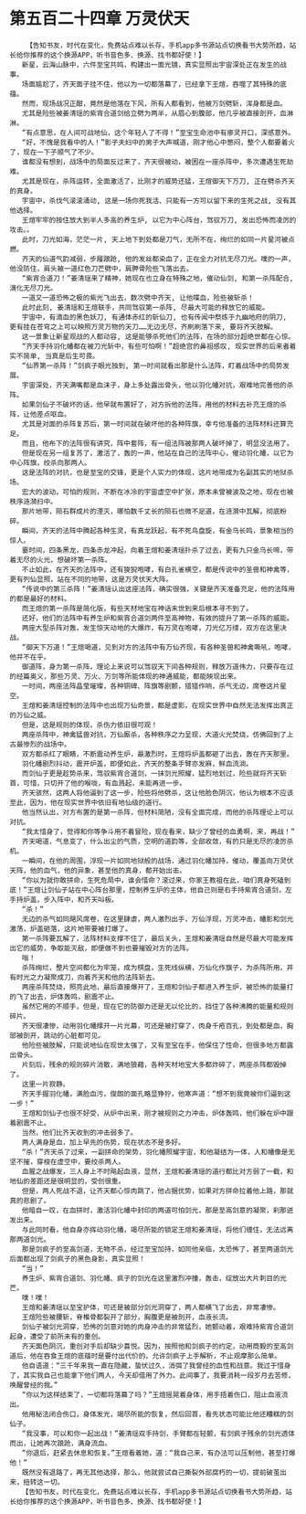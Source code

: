 # 第五百二十四章 万灵伏天
        【告知书友，时代在变化，免费站点难以长存，手机app多书源站点切换看书大势所趋，站长给你推荐的这个换源APP，听书音色多、换源、找书都好使！】
       新星，云海山脉中，六件至宝共鸣，构建出一面光镜，真实显照出宇宙深处正在发生的战事。
       场面尴尬了，齐天面子挂不住，他以为一切都落幕了，已经拿下王煊，吞噬了其特殊的底蕴。
       然而，现场战况正酣，竟然是他落在下风，所有人都看到，他被万剑劈斩，浑身都是血。
       尤其是险些被姜清瑶的紫宵合道剑给立劈为两半，从眉心到腹部，他几乎被直接剖开，血淋淋。
       “有点意思，在人间可战地仙，这个年轻人了不得！”至宝生命池中有瘆灵开口，深感意外。
       “好，不愧是我看中的人！”影子夫妇中的男子大声喊道，刚才他心中憋闷，整个人都要着火了，现在一下子顺气了不少。
       谁都没有想到，战场中的局面反过来了，齐天很被动，被困在一座杀阵中，多次遭遇生死劫难。
       尤其是现在，杀阵运转，全面激活了，比刚才的威势还猛，王煊御天下万刀, 正在劈杀齐天的真身。
       宇宙中，杀伐气滚滚涌动, 这是一场你死我活、只能有一方可以留下来的生死之战, 没有其他选择。
       王煊牢牢的按住放大到半人多高的养生炉, 以它为中心阵台，驾驭万刀, 发出恐怖而凌厉的攻击。。
       此时，刀光如海，茫茫一片, 天上地下到处都是刀气，无所不在，绚烂的如同一片星河被点燃。
       齐天的仙道气韵减弱，步履踉跄, 他的发丝都染血了，正在全力对抗无尽刀光。噗的一声，他没防住，肩头被一道红色刀芒劈中，肩胛骨险些飞落出去。
       “紫宵合道刀！”姜清瑶来了精神，她现在也立身在特殊之地，催动仙剑, 和第一杀阵配合, 演化无尽刀光。
       一道又一道恐怖之极的紫光飞出去，数次劈中齐天, 让他喋血，险些被斩杀！
       此时此刻, 姜清瑶和王煊联手，共同驾驭第一杀阵, 尽最大可能的释放它的威能。
       宇宙中，有滴血的黑色妖刀, 有通体赤红的斩仙刀, 也有传闻中祭炼于九幽地府的阴刀, 更有挂在苍穹之上可以映照万灵万物的天刀……无边无尽，齐刷刷落下来, 要将齐天肢解。
       这一景象让新星观战的人都动容, 这是能够杀死他们的法阵，在场的部分超绝世都在心惊。
       “齐天手持羽化幡都在被刀光斩中，有些可怕啊！”超绝宫的鼻祖感叹, 现实世界的后来者着实不简单, 当真是后生可畏。
       “仙界第一杀阵！”剑疯子眼光独到, 第一时间就看出那是什么法阵，盯着战场中的局势发展。
       宇宙深处，齐天满嘴都是血沫子，身上多处露出骨头，他以羽化幡对抗，艰难地完善他的杀阵。
       如果剑仙子不破坏的话，他早就布置好了，对方拆他的法阵，用他的材料去补充王煊的杀阵，让他差点呕血。
       尤其是对面的杀阵复苏后，第一时间就在破坏他的各种阵旗，幸亏他准备的法阵材料还算充足。
       而且，他布下的法阵很有讲究，阵中套阵，有一组法阵被那两人破坏掉了，明显没法用了。
       但是现在另一组复苏了，激活了，轰的一声，他站在自己的法阵中心，催动羽化幡，以它为中心阵旗，绞杀向那两人。
       这是法阵的对抗，也是至宝的交锋，更是个人实力的体现，这片地带成为名副其实的地狱杀场。
       宏大的波动，可怕的规则，不断在冰冷的宇宙虚空中扩张，原本未曾被波及之地，现在也被秩序涟漪扫中。
       那片地带，陨石群成片的湮灭，哪怕数千丈长的陨石也微不足道，在涟漪中瓦解，彻底粉碎。
       瞬间，齐天的法阵中腾起各种生灵，有真龙跃起，有不死鸟盘旋，有金乌长鸣，景象相当的惊人。
       霎时间，四条黑龙，四条赤龙冲起，向着王煊和姜清瑶扑杀了过去，更有九只金乌长啼，带着无尽的火光，想破坏第一杀阵。
       不止如此，在齐天的法阵中，还有狻猊咆哮，有白孔雀横空，都是传说中的圣兽和神禽等，更有列仙显照，站在不同的地带，这是万灵伏天大阵。
       “传说中的第三杀阵！”姜清瑶认出这座法阵，确实很强，关键是齐天准备充足，他的法阵用的都是最好的材料。
       而王煊的第一杀阵是简化版，有些天材地宝在神话末世到来后根本寻不到了。
       还好，他们的法阵中有养生炉和紫宵合道剑两件至高神物，有效的提升了第一杀阵的威能。
       两座大型杀阵对轰，发生惊天动地的大爆炸，有万灵在咆哮，刀光亿万缕，双方在这里决战。
       “御天下万道！”王煊喝道，见到对方的法阵中有万仙齐现，有各种圣兽和神禽嘶吼，咆哮，他并不在乎。
       御道阵，身为第一杀阵，理论上来说可以驾驭天下间各种规则，释放万道伟力，只要存在过的经篇奥义，那些万灵、万火、万剑等所能体现的神通威能，都能映现出来。
       一时间，两座法阵晶莹璀璨，各种铜碑、阵旗等剧颤，猎猎作响，杀气无边，席卷这片星空。
       王煊和姜清瑶控制的法阵中也出现万仙奇景，都是虚影，在现实世界中自然无法发挥出真正的万仙之威。
       但是，这是规则的体现，杀伤力依旧很可观！
       两座杀阵中，神禽猛兽对抗，万仙厮杀，各种秩序之力呈现，大道火光焚烧，仿佛回到了上古最惨烈的战场中。
       双方都杀红了眼睛，不断震动养生炉，最激烈时，王煊将炉盖都砸了出去，轰在齐天那里。
       羽化幡剧烈抖动，震开炉盖，即便如此，齐天的整条手臂亦发麻，鲜血流淌。
       而剑仙子更是趁势杀来，驾驭紫宵合道剑，一抹剑光照耀，猛烈地划过，险些就将齐天斩首，可惜，只切开了他的喉咙，有血溅起，未能再进一步。
       齐天骇然，这两人将他逼到了这一步，险些将他劈杀，这让他脸色阴沉，他认为根本不应该至此，因为，他在现实世界中依旧有地仙级的道行。
       他当然认出，对方布置的是第一杀阵，但材料简陋，没有全面完成，而他的杀阵理论上可以对抗。
       “我太惜身了，觉得和你等争斗用不着冒险，现在看来，缺少了曾经的血勇啊，来，再战！”
       齐天喝道，气息变了，什么出尘的气质，空明的道韵等，全部收敛，有的只是无尽的凌厉杀机。
       一瞬间，在他的周围，浮现一片如同地狱般的战场，通过羽化幡加持，催动，覆盖向万灵伏天阵，他的血气，他的异象，甚至他的真身，都开始出击。
       “你以为就你敢拼命，生死危局中，谁会惜命？滚过来，你家王教祖在此，咱们真身死磕到底！”王煊让剑仙子站在中心阵台那里，控制养生炉的主体，他自己则是右手持紫宵合道剑，左手持炉盖，步入阵中，和齐天叫板。
       “杀！”
       无边的杀气如同飓风席卷，在这里肆虐，两人激烈出手，万仙浮现，万灵冲击，幡影和剑光激荡，炉盖砸落，这片地带要被打爆了。
       第一杀阵要瓦解了，法阵材料支撑不住了，最后关头，王煊和姜清瑶自然是尽最大可能发挥出它的威势，争取能灭敌，即便做不到也要摧毁对方的法阵。
       嗡！
       杀阵绚烂，整片空间都化为牢笼，成为棋盘，生死线纵横，万仙化作旗子，为杀阵所用，并有时光之力凝聚成刀，向着齐天和他的法阵斩去。
       两座杀阵焚烧，照亮此地，最后直接爆开了，王煊和剑仙子都进入养生炉，被恐怖的能量打的飞了出去，炉体轰鸣，剧震不止。
       虽然它用的不顺手，但是，现在它的防御力还是无以伦比的，挡住了各种沸腾的能量和规则碎片。
       齐天很凄惨，动用羽化幡撑开一片光幕，可还是被打穿了，肉身千疮百孔，到处都是血，胸部被剖开，跳动的心脏都可见。
       他险些被肢解，只能说地仙在现世太强了，又有至宝在手，他保住了性命，但很多地方都露出骨头。
       片刻后，残余的规则碎片消散，满地狼藉，各种天材地宝大多都炸碎了，两座杀阵都毁掉了。
       这里一片寂静。
       齐天手握羽化幡，满脸血污，俊朗的面孔略显狰狞，他寒声道：“想不到我竟被你们逼到这一步！”
       王煊和剑仙子也很不好受，从炉中出来，刚才被规则之力冲击，炉体轰鸣，他们躲在炉中跟着剧震不止。
       当然，他们比齐天收到的冲击弱多了。
       两人满身是血，加上早先的伤势，现在状态不是多好。
       “杀！”齐天杀了过来，一副拼命的架势，羽化幡照耀宇宙，和他凝结为一体，人和幡像是无坚不摧，穿梭在虚空中，要绞杀两人。
       血腥之战爆发，三人身上不时飚起血液，显然，王煊和姜清瑶的道行都比对方弱了一截，和地仙的差距还是很明显的，受创很重。
       但是，两人死战不退，让齐天都心惊肉跳了，他占据优势，如果对方拼命拉着他上路，那就真的悲剧了。
       他暗自一叹，在血拼时，激活羽化幡中封印的两道可怕剑光，那是至高剑意的凝聚，刹那迸发出来。
       与此同时看，他自身亦挥动羽化幡，竭尽所能的锁定王煊和姜清瑶，将他们缠住，无法远离那两道剑光。
       那是剑疯子的至高剑道，无物不杀，经过至宝加持，如同他亲临，太恐怖了，甚至两道剑光后面都出现了剑疯子的黑色身影，真实显照！
       “当！”
       养生炉、紫宵合道剑、羽化幡、疯子的剑光在这里激烈冲撞，轰击，绽放出大片刺目的光芒。
       噗！噗！
       王煊和姜清瑶以至宝护体，可还是被部分剑光洞穿了，两人都横飞了出去，非常凄惨。
       王煊险些被腰斩，脊椎骨都裂开了部分，胸腹更是被剖开，血液长流。
       剑仙子被剑光洞穿，恐怖的剑意对她的肉身冲击的非常猛烈，她颤动着，艰难持紫宵合道剑起身，遭受了前所未有的重创。
       齐天面色阴沉，重创对手后却缺少喜悦。因为，按照他和剑疯子的约定，动用商毅的至高剑道后，他在吞食王煊的底蕴时是要付出代价的，允许剑疯子上手解析，不止观摩那么简单。
       他自语道：“三千年来我一直在隐藏，蛰伏过久，消弭了我曾经的血性和战意。我过于惜身了，其实我自己也能拿下他们两人，今天却借用了外力。此间事了，我要消耗一段岁月去苦修，唤醒曾经的我。”
       “你以为这样结束了，一切都将落幕了吗？”王煊摇晃着身体，用手捂着伤口，阻止血液流出。
       他用秘法闭合伤口，身体发光，竭尽所能的恢复，然后回首，看先状态可能比他还糟糕的剑仙子。
       “我没事，可以和你一起出战！”姜清瑶双手持剑，手臂都在轻颤，有剑疯子残余的剑光透体而出，让她再次踉跄，满身流血。
       “你退后，赶紧去休息和恢复。”王煊看着她，道：“我自己来，有办法可以压制他，甚至打爆他！”
       既然没有退路了，再无其他选择，那么，他就尝试自己撕裂外部腐朽的一切，提前破茧出来，扭转这一切。
       【告知书友，时代在变化，免费站点难以长存，手机app多书源站点切换看书大势所趋，站长给你推荐的这个换源APP，听书音色多、换源、找书都好使！】